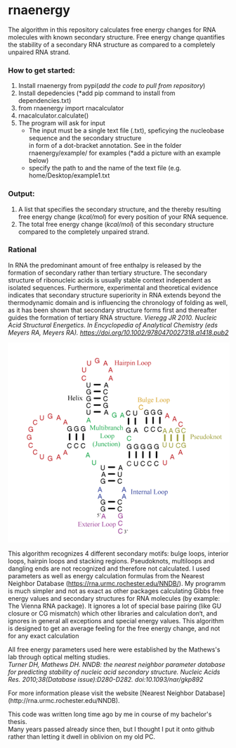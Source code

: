 # rnaenergy

The algorithm in this repository calculates free energy changes for RNA molecules with known secondary structure.
Free energy change quantifies the stability of a secondary RNA structure as compared to a completely unpaired RNA strand. 

### How to get started: 
1. Install rnaenergy from pypi(*add the code to pull from repository*)
2. Install depedencies (*add pip command to install from dependencies.txt)
3. from rnaenergy import rnacalculator
4. rnacalculator.calculate()
5. The program will ask for input
    - The input must be a single text file (.txt), speficying the nucleobase sequence and the secondary structure <br>
    in form of a dot-bracket annotation. See in the folder rnaenergy/example/ for examples (*add a picture with an example below)
    - specify the path to and the name of the text file (e.g. home/Desktop/example1.txt

### Output: 
1. A list that specifies the secondary structure, and the thereby resulting free energy change (*kcal/mol*) for every position of your RNA sequence. 
2. The total free energy change (*kcal/mol*) of this secondary structure compared to the completely unpaired strand. 



### Rational

In RNA the predominant amount of free enthalpy is released by the formation of secondary rather than tertiary structure.
The secondary structure of ribonucleic acids is usually stable context independent as isolated sequences. 
Furthermore, experimental and theoretical evidence indicates that secondary structure superiority in RNA extends beyond the thermodynamic domain and is influencing the chronology of folding as well, as it has been shown that
secondary structure forms first and thereafter guides the formation of tertiary RNA structure. 
*Vieregg JR 2010. Nucleic Acid Structural Energetics. In Encyclopedia of Analytical Chemistry (eds Meyers RA, Meyers RA). https://doi.org/10.1002/9780470027318.a1418.pub2*

![rna secondary structure](/images/rna.png)


This algorithm recognizes 4 different secondary motifs: bulge loops,
interior loops, hairpin loops and stacking regions. Pseudoknots, multiloops and dangling
ends are not recognized and therefore not calculated. I used parameters as well as
energy calculation formulas from the Nearest Neighbor
Database (https://rna.urmc.rochester.edu/NNDB/).
My programm is much simpler and not as exact as other packages calculating Gibbs free
energy values and secondary structures for RNA molecules (by example: The Vienna
RNA package). It ignores a lot of special base pairing (like GU closure or CG mismatch)
which other libraries and calculation don‘t, and ignores in general all exceptions and
special energy values. This algorithm is designed to get an average feeling for the free energy change, and not for any exact calculation

All free energy parameters used here were established by the Mathews's lab through optical melting studies. <br>
*Turner DH, Mathews DH. NNDB: the nearest neighbor parameter database for predicting stability of nucleic acid secondary structure. Nucleic Acids Res. 2010;38(Database issue):D280-D282. doi:10.1093/nar/gkp892*
<p>For more information please visit the website [Nearest Neighbor Database](http://rna.urmc.rochester.edu/NNDB). </p>



This code was written long time ago by me in course of my bachelor's thesis. <br>Many years passed already since then, but I thought I put it onto github rather than letting it dwell in oblivion on my old PC. 

